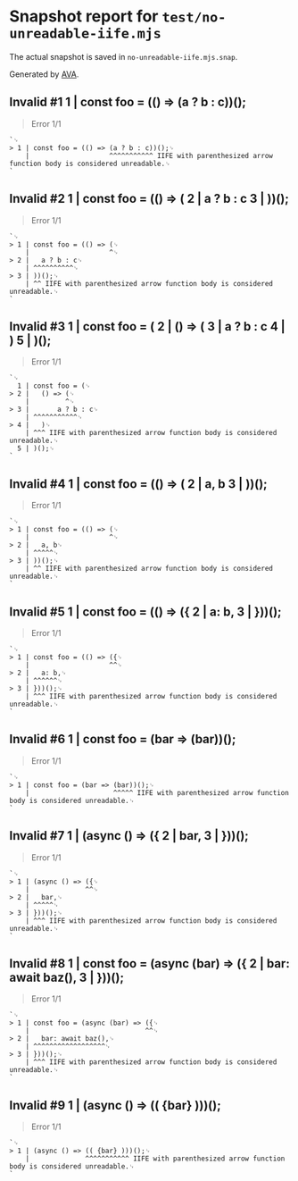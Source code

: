 # Snapshot report for `test/no-unreadable-iife.mjs`

The actual snapshot is saved in `no-unreadable-iife.mjs.snap`.

Generated by [AVA](https://avajs.dev).

## Invalid #1 1 | const foo = (() => (a ? b : c))();

> Error 1/1

    `␊
    > 1 | const foo = (() => (a ? b : c))();␊
        |                    ^^^^^^^^^^^ IIFE with parenthesized arrow function body is considered unreadable.␊
    `

## Invalid #2 1 | const foo = (() => ( 2 | a ? b : c 3 | ))();

> Error 1/1

    `␊
    > 1 | const foo = (() => (␊
        |                    ^␊
    > 2 | 	a ? b : c␊
        | ^^^^^^^^^^␊
    > 3 | ))();␊
        | ^^ IIFE with parenthesized arrow function body is considered unreadable.␊
    `

## Invalid #3 1 | const foo = ( 2 | () => ( 3 | a ? b : c 4 | ) 5 | )();

> Error 1/1

    `␊
      1 | const foo = (␊
    > 2 | 	() => (␊
        | 	      ^␊
    > 3 | 		a ? b : c␊
        | ^^^^^^^^^^^␊
    > 4 | 	)␊
        | ^^^ IIFE with parenthesized arrow function body is considered unreadable.␊
      5 | )();␊
    `

## Invalid #4 1 | const foo = (() => ( 2 | a, b 3 | ))();

> Error 1/1

    `␊
    > 1 | const foo = (() => (␊
        |                    ^␊
    > 2 | 	a, b␊
        | ^^^^^␊
    > 3 | ))();␊
        | ^^ IIFE with parenthesized arrow function body is considered unreadable.␊
    `

## Invalid #5 1 | const foo = (() => ({ 2 | a: b, 3 | }))();

> Error 1/1

    `␊
    > 1 | const foo = (() => ({␊
        |                    ^^␊
    > 2 | 	a: b,␊
        | ^^^^^^␊
    > 3 | }))();␊
        | ^^^ IIFE with parenthesized arrow function body is considered unreadable.␊
    `

## Invalid #6 1 | const foo = (bar => (bar))();

> Error 1/1

    `␊
    > 1 | const foo = (bar => (bar))();␊
        |                     ^^^^^ IIFE with parenthesized arrow function body is considered unreadable.␊
    `

## Invalid #7 1 | (async () => ({ 2 | bar, 3 | }))();

> Error 1/1

    `␊
    > 1 | (async () => ({␊
        |              ^^␊
    > 2 | 	bar,␊
        | ^^^^^␊
    > 3 | }))();␊
        | ^^^ IIFE with parenthesized arrow function body is considered unreadable.␊
    `

## Invalid #8 1 | const foo = (async (bar) => ({ 2 | bar: await baz(), 3 | }))();

> Error 1/1

    `␊
    > 1 | const foo = (async (bar) => ({␊
        |                             ^^␊
    > 2 | 	bar: await baz(),␊
        | ^^^^^^^^^^^^^^^^^^␊
    > 3 | }))();␊
        | ^^^ IIFE with parenthesized arrow function body is considered unreadable.␊
    `

## Invalid #9 1 | (async () => (( {bar} )))();

> Error 1/1

    `␊
    > 1 | (async () => (( {bar} )))();␊
        |              ^^^^^^^^^^^ IIFE with parenthesized arrow function body is considered unreadable.␊
    `
